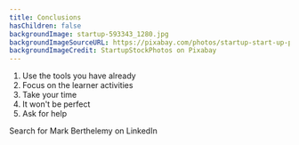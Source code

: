 ```yaml
---
title: Conclusions
hasChildren: false
backgroundImage: startup-593343_1280.jpg
backgroundImageSourceURL: https://pixabay.com/photos/startup-start-up-people-593343/
backgroundImageCredit: StartupStockPhotos on Pixabay
---
```

1. Use the tools you have already
2. Focus on the learner activities
3. Take your time
4. It won't be perfect
4. Ask for help

Search for Mark Berthelemy on LinkedIn
